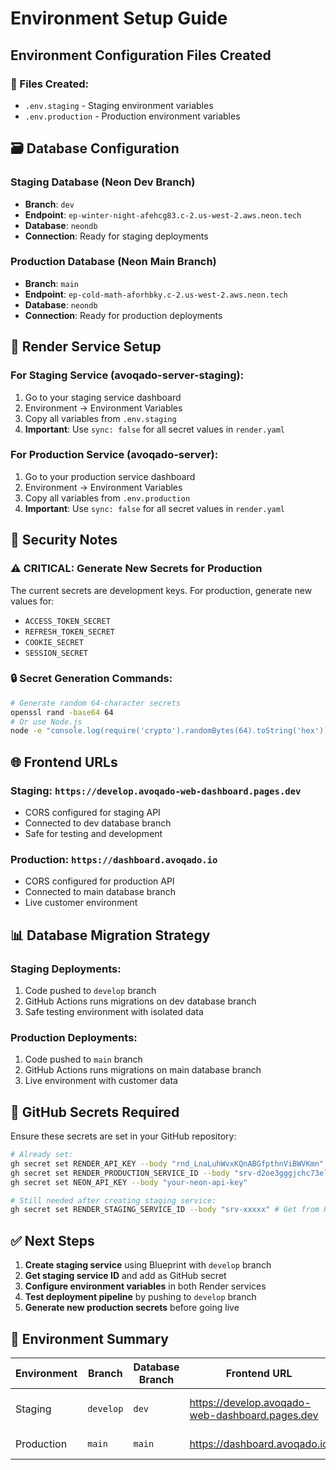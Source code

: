 # Environment Setup Guide

## Environment Configuration Files Created

### 📁 Files Created:
- `.env.staging` - Staging environment variables
- `.env.production` - Production environment variables

## 🗃️ Database Configuration

### Staging Database (Neon Dev Branch)
- **Branch**: `dev`
- **Endpoint**: `ep-winter-night-afehcg83.c-2.us-west-2.aws.neon.tech`
- **Database**: `neondb`
- **Connection**: Ready for staging deployments

### Production Database (Neon Main Branch)  
- **Branch**: `main`
- **Endpoint**: `ep-cold-math-aforhbky.c-2.us-west-2.aws.neon.tech`
- **Database**: `neondb`
- **Connection**: Ready for production deployments

## 🚀 Render Service Setup

### For Staging Service (avoqado-server-staging):
1. Go to your staging service dashboard
2. Environment → Environment Variables
3. Copy all variables from `.env.staging`
4. **Important**: Use `sync: false` for all secret values in `render.yaml`

### For Production Service (avoqado-server):
1. Go to your production service dashboard  
2. Environment → Environment Variables
3. Copy all variables from `.env.production`
4. **Important**: Use `sync: false` for all secret values in `render.yaml`

## 🔐 Security Notes

### ⚠️ CRITICAL: Generate New Secrets for Production
The current secrets are development keys. For production, generate new values for:
- `ACCESS_TOKEN_SECRET`
- `REFRESH_TOKEN_SECRET` 
- `COOKIE_SECRET`
- `SESSION_SECRET`

### 🔒 Secret Generation Commands:
```bash
# Generate random 64-character secrets
openssl rand -base64 64
# Or use Node.js
node -e "console.log(require('crypto').randomBytes(64).toString('hex'))"
```

## 🌐 Frontend URLs

### Staging: `https://develop.avoqado-web-dashboard.pages.dev`
- CORS configured for staging API
- Connected to dev database branch
- Safe for testing and development

### Production: `https://dashboard.avoqado.io`  
- CORS configured for production API
- Connected to main database branch
- Live customer environment

## 📊 Database Migration Strategy

### Staging Deployments:
1. Code pushed to `develop` branch
2. GitHub Actions runs migrations on dev database branch
3. Safe testing environment with isolated data

### Production Deployments:
1. Code pushed to `main` branch  
2. GitHub Actions runs migrations on main database branch
3. Live environment with customer data

## 🔧 GitHub Secrets Required

Ensure these secrets are set in your GitHub repository:

```bash
# Already set:
gh secret set RENDER_API_KEY --body "rnd_LnaLuhWvxKQnABGfpthnViBWVKmn"
gh secret set RENDER_PRODUCTION_SERVICE_ID --body "srv-d2oe3gggjchc73elk460"
gh secret set NEON_API_KEY --body "your-neon-api-key"

# Still needed after creating staging service:
gh secret set RENDER_STAGING_SERVICE_ID --body "srv-xxxxx" # Get from Render dashboard
```

## ✅ Next Steps

1. **Create staging service** using Blueprint with `develop` branch
2. **Get staging service ID** and add as GitHub secret
3. **Configure environment variables** in both Render services
4. **Test deployment pipeline** by pushing to `develop` branch
5. **Generate new production secrets** before going live

## 🎯 Environment Summary

| Environment | Branch    | Database Branch | Frontend URL                        | API URL                                   |
|-------------|-----------|-----------------|-------------------------------------|-------------------------------------------|
| Staging     | `develop` | `dev`          | https://develop.avoqado-web-dashboard.pages.dev | https://avoqado-server-staging.onrender.com |
| Production  | `main`    | `main`         | https://dashboard.avoqado.io        | https://avoqado-server.onrender.com       |